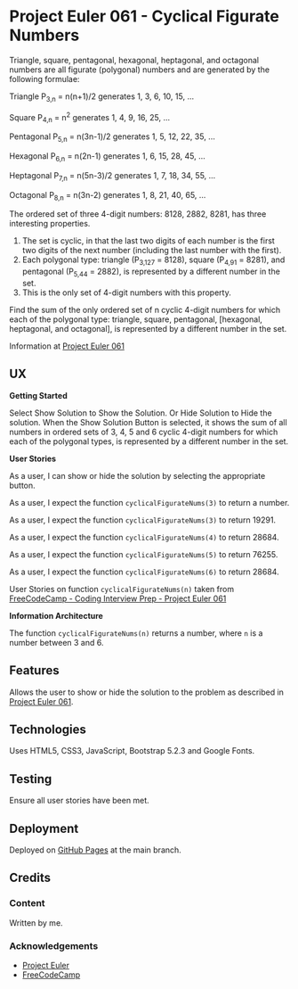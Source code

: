 # Project Euler 061 - Cyclical Figurate Numbers

Triangle, square, pentagonal, hexagonal, heptagonal, and octagonal numbers are all figurate (polygonal) numbers and are generated by the following formulae:

Triangle   P<sub>3,n</sub> = n(n+1)/2 generates 1, 3, 6, 10, 15, ...

Square     P<sub>4,n</sub> = n<sup>2</sup> generates 1, 4, 9, 16, 25, ...

Pentagonal P<sub>5,n</sub> = n(3n-1)/2 generates 1, 5, 12, 22, 35, ...

Hexagonal  P<sub>6,n</sub> = n(2n-1) generates 1, 6, 15, 28, 45, ...

Heptagonal P<sub>7,n</sub> = n(5n-3)/2 generates 1, 7, 18, 34, 55, ...

Octagonal  P<sub>8,n</sub> = n(3n-2) generates 1, 8, 21, 40, 65, ...

The ordered set of three 4-digit numbers: 8128, 2882, 8281, has three interesting properties.

1. The set is cyclic, in that the last two digits of each number is the first two digits of the next number (including the last number with the first).
2. Each polygonal type: triangle (P<sub>3,127</sub> = 8128), square (P<sub>4,91</sub> = 8281), and pentagonal (P<sub>5,44</sub> = 2882), is represented by a different number in the set.
3. This is the only set of 4-digit numbers with this property.

Find the sum of the only ordered set of n cyclic 4-digit numbers for which each of the polygonal type: triangle, square, pentagonal, [hexagonal, heptagonal, and octagonal], is represented by a different number in the set.

Information at [Project Euler 061](https://projecteuler.net/problem=61)

## UX

**Getting Started**

Select Show Solution to Show the Solution.  Or Hide Solution to Hide the solution.  When the Show Solution Button is selected, it shows the sum of all numbers in ordered sets of 3, 4, 5 and 6 cyclic 4-digit numbers for which each of the polygonal types, is represented by a different number in the set.

**User Stories**

As a user, I can show or hide the solution by selecting the appropriate button.

As a user, I expect the function `cyclicalFigurateNums(3)` to return a number.

As a user, I expect the function `cyclicalFigurateNums(3)` to return 19291.

As a user, I expect the function `cyclicalFigurateNums(4)` to return 28684.

As a user, I expect the function `cyclicalFigurateNums(5)` to return 76255.

As a user, I expect the function `cyclicalFigurateNums(6)` to return 28684.

User Stories on function `cyclicalFigurateNums(n)` taken from [FreeCodeCamp - Coding Interview Prep - Project Euler 061](https://www.freecodecamp.org/learn/coding-interview-prep/project-euler/problem-61-cyclical-figurate-numbers)

**Information Architecture**

The function `cyclicalFigurateNums(n)` returns a number, where `n` is a number between 3 and 6.

## Features

Allows the user to show or hide the solution to the problem as described in [Project Euler 061](https://projecteuler.net/problem=61).

## Technologies

Uses HTML5, CSS3, JavaScript, Bootstrap 5.2.3 and Google Fonts.

## Testing

Ensure all user stories have been met.

## Deployment

Deployed on [GitHub Pages](https://derektypist.github.io/project-euler-061) at the main branch.

## Credits

### Content

Written by me.

### Acknowledgements

- [Project Euler](https://projecteuler.net)
- [FreeCodeCamp](https://www.freecodecamp.org)